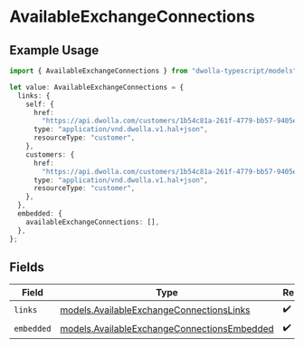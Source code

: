 # AvailableExchangeConnections

## Example Usage

```typescript
import { AvailableExchangeConnections } from "dwolla-typescript/models";

let value: AvailableExchangeConnections = {
  links: {
    self: {
      href:
        "https://api.dwolla.com/customers/1b54c81a-261f-4779-bb57-9405e6e00694/available-exchange-connections",
      type: "application/vnd.dwolla.v1.hal+json",
      resourceType: "customer",
    },
    customers: {
      href:
        "https://api.dwolla.com/customers/1b54c81a-261f-4779-bb57-9405e6e00694",
      type: "application/vnd.dwolla.v1.hal+json",
      resourceType: "customer",
    },
  },
  embedded: {
    availableExchangeConnections: [],
  },
};
```

## Fields

| Field                                                                                            | Type                                                                                             | Required                                                                                         | Description                                                                                      |
| ------------------------------------------------------------------------------------------------ | ------------------------------------------------------------------------------------------------ | ------------------------------------------------------------------------------------------------ | ------------------------------------------------------------------------------------------------ |
| `links`                                                                                          | [models.AvailableExchangeConnectionsLinks](../models/availableexchangeconnectionslinks.md)       | :heavy_check_mark:                                                                               | N/A                                                                                              |
| `embedded`                                                                                       | [models.AvailableExchangeConnectionsEmbedded](../models/availableexchangeconnectionsembedded.md) | :heavy_check_mark:                                                                               | N/A                                                                                              |